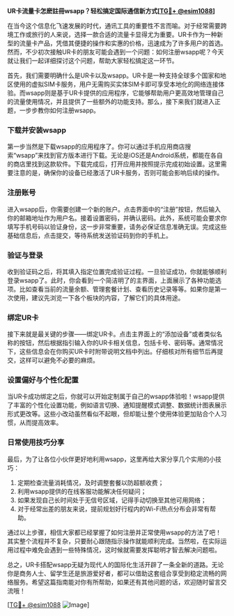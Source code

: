 **UR卡流量卡怎麽註冊wsapp？轻松搞定国际通信新方式[[TG💪+ @esim1088](https://t.me/s/esim1088)]**

在当今这个信息化飞速发展的时代，通讯工具的重要性不言而喻。对于经常需要跨境工作或旅行的人来说，选择一款合适的流量卡显得尤为重要。UR卡作为一种新型的流量卡产品，凭借其便捷的操作和实惠的价格，迅速成为了许多用户的首选。然而，不少初次接触UR卡的朋友可能会遇到一个问题：如何注册wsapp呢？今天就让我们一起详细探讨这个问题，帮助大家轻松搞定这一环节。

首先，我们需要明确什么是UR卡以及wsapp。UR卡是一种支持全球多个国家和地区使用的虚拟SIM卡服务，用户无需购买实体SIM卡即可享受本地化的网络连接体验。而wsapp则是基于UR卡提供的应用程序，它能够帮助用户更高效地管理自己的流量使用情况，并且提供了一些额外的功能支持。那么，接下来我们就进入正题，一步步教你如何注册wsapp。

### 下载并安装wsapp

第一步当然是下载wsapp的应用程序了。你可以通过手机应用商店搜索“wsapp”来找到官方版本进行下载。无论是iOS还是Android系统，都能在各自的商店里找到这款软件。下载完成后，打开应用并按照提示完成初始设置。这里需要注意的是，确保你的设备已经激活了UR卡服务，否则可能会影响后续的操作。

### 注册账号

进入wsapp后，你需要创建一个新的账户。点击界面中的“注册”按钮，然后输入你的邮箱地址作为用户名。接着设置密码，并确认密码。此外，系统可能会要求你填写手机号码以验证身份，这一步非常重要，请务必保证信息准确无误。完成这些基础信息后，点击提交，等待系统发送验证码到你的手机上。

### 验证与登录

收到验证码之后，将其填入指定位置完成验证过程。一旦验证成功，你就能够顺利登录wsapp了。此时，你会看到一个简洁明了的主界面，上面展示了各种功能选项。比如查看当前的流量余额、管理套餐计划、查看历史记录等等。如果你是第一次使用，建议先浏览一下各个板块的内容，了解它们的具体用途。

### 绑定UR卡

接下来就是最关键的步骤——绑定UR卡。点击主界面上的“添加设备”或者类似名称的按钮，然后根据指引输入你的UR卡相关信息，包括卡号、密码等。通常情况下，这些信息会在你购买UR卡时附带说明文档中列出。仔细核对所有细节后再提交，这样可以避免不必要的麻烦。

### 设置偏好与个性化配置

当UR卡成功绑定之后，你就可以开始定制属于自己的wsapp体验啦！wsapp提供了丰富的个性化设置功能，例如语言切换、通知提醒模式调整、数据统计图表展示形式更改等。这些小改动虽然看似不起眼，但却能让整个使用体验更加贴合个人习惯，从而提高效率。

### 日常使用技巧分享

最后，为了让各位小伙伴更好地利用wsapp，这里再给大家分享几个实用的小技巧：

1. 定期检查流量消耗情况，及时调整套餐以防超额收费；
2. 利用wsapp提供的在线客服功能解决任何疑问；
3. 如果发现自己长时间处于无信号区域，记得手动切换至其他可用网络；
4. 对于经常出差的朋友来说，提前规划好行程内的Wi-Fi热点分布会非常有帮助。

通过以上步骤，相信大家都已经掌握了如何注册并正常使用wsapp的方法了吧！其实整个流程并不复杂，只要耐心跟随指示操作就能顺利完成。当然啦，在实际运用过程中难免会遇到一些特殊情况，这时候就需要发挥聪明才智去解决问题啦。

总之，UR卡搭配wsapp无疑为现代人的国际化生活开辟了一条全新的道路。无论你是商务人士、留学生还是旅游爱好者，都可以借助这套组合享受到稳定流畅的网络服务。希望这篇指南能对你有所帮助，如果还有其他问题的话，欢迎随时留言交流哦！

[[TG💪+ @esim1088](https://t.me/s/esim1088) ![Image](https://i.postimg.cc/4NQfJmqS/Snipaste-2025-05-13-00-14-12.png)]